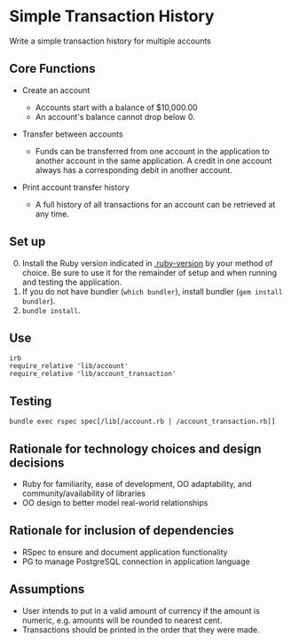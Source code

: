 # Simple Transaction History
Write a simple transaction history for multiple accounts

## Core Functions
* Create an account
  * Accounts start with a balance of $10,000.00
  * An account's balance cannot drop below 0.

* Transfer between accounts
  * Funds can be transferred from one account in the application to another account in the same application. A credit in one account always has a corresponding debit in another account.

* Print account transfer history
  * A full history of all transactions for an account can be retrieved at any time.

## Set up
0. Install the Ruby version indicated in [.ruby-version](.ruby-version) by your method of choice. Be sure to use it for the remainder of setup and when running and testing the application.
0. If you do not have bundler (`which bundler`), install bundler (`gem install bundler`).
0. `bundle install`.

## Use
```shell
irb
require_relative 'lib/account'
require_relative 'lib/account_transaction'
```

## Testing
```shell
bundle exec rspec spec[/lib[/account.rb | /account_transaction.rb]]
```

## Rationale for technology choices and design decisions
* Ruby for familiarity, ease of development, OO adaptability, and community/availability of libraries
* OO design to better model real-world relationships

## Rationale for inclusion of dependencies
* RSpec to ensure and document application functionality
* PG to manage PostgreSQL connection in application language

## Assumptions
* User intends to put in a valid amount of currency if the amount is numeric, e.g. amounts will be rounded to nearest cent.
* Transactions should be printed in the order that they were made.
